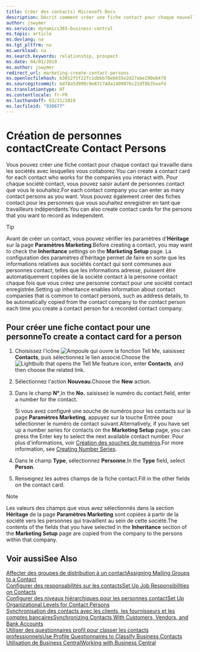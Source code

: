 ```yaml
---
title: Créer des contacts| Microsoft Docs
description: Décrit comment créer une fiche contact pour chaque nouvelle personne ou nouveau prospect avec lequel vous collaborez ou entretenez des relations professionnelles.
author: jswymer
ms.service: dynamics365-business-central
ms.topic: article
ms.devlang: na
ms.tgt_pltfrm: na
ms.workload: na
ms.search.keywords: relationship, prospect
ms.date: 04/01/2019
ms.author: jswymer
redirect_url: marketing-create-contact-persons
ms.openlocfilehash: b3012f5f22fc1dbbb78eb655e2d27abe290eb470
ms.sourcegitcommit: bd78a5d990c9e83174da1409076c22df8b35eafd
ms.translationtype: HT
ms.contentlocale: fr-FR
ms.lasthandoff: 03/31/2019
ms.locfileid: "930677"
---
```

# <a name="create-contact-persons"></a><span data-ttu-id="a6f55-103">Création de personnes contact</span><span class="sxs-lookup"><span data-stu-id="a6f55-103">Create Contact Persons</span></span>
<span data-ttu-id="a6f55-104">Vous pouvez créer une fiche contact pour chaque contact qui travaille dans les sociétés avec lesquelles vous collaborez.</span><span class="sxs-lookup"><span data-stu-id="a6f55-104">You can create a contact card for each contact who works for the companies you interact with.</span></span> <span data-ttu-id="a6f55-105">Pour chaque société contact, vous pouvez saisir autant de personnes contact que vous le souhaitez.</span><span class="sxs-lookup"><span data-stu-id="a6f55-105">For each contact company you can enter as many contact persons as you want.</span></span> <span data-ttu-id="a6f55-106">Vous pouvez également créer des fiches contact pour les personnes que vous souhaitez enregistrer en tant que travailleurs indépendants.</span><span class="sxs-lookup"><span data-stu-id="a6f55-106">You can also create contact cards for the persons that you want to record as independent.</span></span>

> [!TIP]  
>   <span data-ttu-id="a6f55-107">Avant de créer un contact, vous pouvez vérifier les paramètres d'**Héritage** sur la page **Paramètres Marketing**.</span><span class="sxs-lookup"><span data-stu-id="a6f55-107">Before creating a contact, you may want to check the **Inheritance** settings on the **Marketing Setup** page.</span></span> <span data-ttu-id="a6f55-108">La configuration des paramètres d'héritage permet de faire en sorte que les informations relatives aux sociétés contact qui sont communes aux personnes contact, telles que les informations adresse, puissent être automatiquement copiées de la société contact à la personne contact chaque fois que vous créez une personne contact pour une société contact enregistrée.</span><span class="sxs-lookup"><span data-stu-id="a6f55-108">Setting up inheritance enables information about contact companies that is common to contact persons, such as address details, to be automatically copied from the contact company to the contact person each time you create a contact person for a recorded contact company.</span></span>

## <a name="to-create-a-contact-card-for-a-person"></a><span data-ttu-id="a6f55-109">Pour créer une fiche contact pour une personne</span><span class="sxs-lookup"><span data-stu-id="a6f55-109">To create a contact card for a person</span></span>
1. <span data-ttu-id="a6f55-110">Choisissez l'icône ![Ampoule qui ouvre la fonction Tell Me](media/ui-search/search_small.png "Dites-moi ce que vous voulez faire"), saisissez **Contacts**, puis sélectionnez le lien associé.</span><span class="sxs-lookup"><span data-stu-id="a6f55-110">Choose the ![Lightbulb that opens the Tell Me feature](media/ui-search/search_small.png "Tell me what you want to do") icon, enter **Contacts**, and then choose the related link.</span></span>
2. <span data-ttu-id="a6f55-111">Sélectionnez l'action **Nouveau**.</span><span class="sxs-lookup"><span data-stu-id="a6f55-111">Choose the **New** action.</span></span>
3. <span data-ttu-id="a6f55-112">Dans le champ **N°**,</span><span class="sxs-lookup"><span data-stu-id="a6f55-112">In the **No.**</span></span> <span data-ttu-id="a6f55-113">saisissez le numéro du contact.</span><span class="sxs-lookup"><span data-stu-id="a6f55-113">field, enter a number for the contact.</span></span>

    <span data-ttu-id="a6f55-114">Si vous avez configuré une souche de numéros pour les contacts sur la page **Paramètres Marketing**, appuyez sur la touche Entrée pour sélectionner le numéro de contact suivant.</span><span class="sxs-lookup"><span data-stu-id="a6f55-114">Alternatively, if you have set up a number series for contacts on the **Marketing Setup** page, you can press the Enter key to select the next available contact number.</span></span> <span data-ttu-id="a6f55-115">Pour plus d'informations, voir [Création des souches de numéros](ui-create-number-series.md).</span><span class="sxs-lookup"><span data-stu-id="a6f55-115">For more information, see [Creating Number Series](ui-create-number-series.md).</span></span>
4. <span data-ttu-id="a6f55-116">Dans le champ **Type**, sélectionnez **Personne**.</span><span class="sxs-lookup"><span data-stu-id="a6f55-116">In the **Type** field, select **Person**.</span></span>
5. <span data-ttu-id="a6f55-117">Renseignez les autres champs de la fiche contact.</span><span class="sxs-lookup"><span data-stu-id="a6f55-117">Fill in the other fields on the contact card.</span></span>

> [!NOTE]  
>   <span data-ttu-id="a6f55-118">Les valeurs des champs que vous avez sélectionnés dans la section **Héritage** de la page **Paramètres Marketing** sont copiées à partir de la société vers les personnes qui travaillent au sein de cette société.</span><span class="sxs-lookup"><span data-stu-id="a6f55-118">The contents of the fields that you have selected in the **Inheritance** section of the **Marketing Setup** page are copied from the company to the persons within that company.</span></span>

## <a name="see-also"></a><span data-ttu-id="a6f55-119">Voir aussi</span><span class="sxs-lookup"><span data-stu-id="a6f55-119">See Also</span></span>
[<span data-ttu-id="a6f55-120">Affecter des groupes de distribution à un contact</span><span class="sxs-lookup"><span data-stu-id="a6f55-120">Assigning Mailing Groups to a Contact</span></span>](marketing-mailing-groups.md#AssignMailGroupContact)  
[<span data-ttu-id="a6f55-121">Configurer des responsabilités sur les contacts</span><span class="sxs-lookup"><span data-stu-id="a6f55-121">Set Up Job Responsibilities on Contacts</span></span>](marketing-job-responsibilities.md)  
[<span data-ttu-id="a6f55-122">Configurer des niveaux hiérarchiques pour les personnes contact</span><span class="sxs-lookup"><span data-stu-id="a6f55-122">Set Up Organizational Levels for Contact Persons</span></span>](marketing-organizational-levels.md)  
[<span data-ttu-id="a6f55-123">Synchronisation des contacts avec les clients, les fournisseurs et les comptes bancaires</span><span class="sxs-lookup"><span data-stu-id="a6f55-123">Synchronizing Contacts With Customers, Vendors, and Bank Accounts</span></span>](marketing-synchronize-contacts-customers-vendors-bank-accounts.md)  
[<span data-ttu-id="a6f55-124">Utiliser des questionnaires profil pour classer les contacts professionnels</span><span class="sxs-lookup"><span data-stu-id="a6f55-124">Use Profile Questionnaires to Classify Business Contacts</span></span>](marketing-create-contact-profile-questionnaire.md)  
[<span data-ttu-id="a6f55-125">Utilisation de Business Central</span><span class="sxs-lookup"><span data-stu-id="a6f55-125">Working with Business Central</span></span>](ui-work-product.md)  
